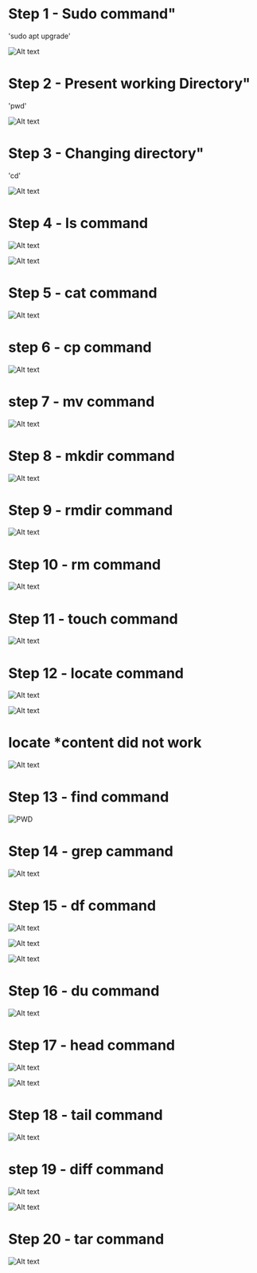 # Step 1 - Sudo command"

'sudo apt upgrade'

![Alt text](Images/Sudo.png)

# Step 2 - Present working Directory" 

'pwd'

![Alt text](Images/pwd.png)

# Step 3 - Changing directory"

'cd'

![Alt text](Images/CD.png)

# Step 4 - ls command

![Alt text](<Images/ls 1.png>)

![Alt text](<Images/ls 2.png>)

# Step 5 - cat command

![Alt text](Images/cat.png)

# step 6 - cp command

![Alt text](Images/cp.png)

# step 7 - mv command

![Alt text](Images/mv.png)

# Step 8 - mkdir command

![Alt text](Images/mkdir.png)

# Step 9 - rmdir command

![Alt text](Images/rmdir.png)

# Step 10 - rm command

![Alt text](Images/rm.png)

# Step 11 - touch command

![Alt text](Images/touch.png)

# Step 12 - locate command

![Alt text](<Images/locate 1.png>)

![Alt text](<Images/locate 2.png>)

# locate *content did not work

![Alt text](<Images/locate 3.png>)

# Step 13 - find command 

![PWD](Images/find.png)


# Step 14 - grep cammand

![Alt text](Images/grep.png)

# Step 15 - df command

![Alt text](Images/df1.png)


![Alt text](Images/df2.png)

![Alt text](Images/df3.png)

# Step 16 - du command 

![Alt text](<Images/du command.png>)

# Step 17 - head command

![Alt text](<Images/head 1.png>)

![Alt text](Images/head2.png)

# Step 18 - tail command

![Alt text](Images/tail.png)

# step 19 - diff command

![Alt text](<Images/diff command.png>)

![Alt text](<Images/diff command2.png>)

# Step 20 - tar command

![Alt text](Images/tar.png)

